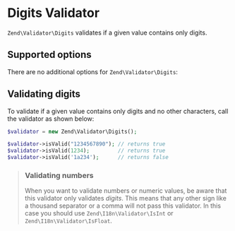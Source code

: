 # Digits Validator

`Zend\Validator\Digits` validates if a given value contains only digits.

## Supported options

There are no additional options for `Zend\Validator\Digits`:

## Validating digits

To validate if a given value contains only digits and no other characters,
call the validator as shown below:

```php
$validator = new Zend\Validator\Digits();

$validator->isValid("1234567890"); // returns true
$validator->isValid(1234);         // returns true
$validator->isValid('1a234');      // returns false
```

> ### Validating numbers
>
> When you want to validate numbers or numeric values, be aware that this
> validator only validates *digits*. This means that any other sign like a
> thousand separator or a comma will not pass this validator. In this case you
> should use `Zend\I18n\Validator\IsInt` or `Zend\I18n\Validator\IsFloat`.
